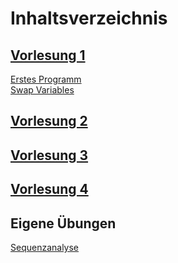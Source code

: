# Inhaltsverzeichnis

## [Vorlesung 1](Vorlesung1.md)

[Erstes Programm](erstesProgramm.py)  
[Swap Variables](swapVariables.py)  


## [Vorlesung 2](Vorlesung2.md)


## [Vorlesung 3](Vorlesung3.md)


## [Vorlesung 4](Vorlesung4.md)


## Eigene Übungen

[Sequenzanalyse](Sequenzanalyse.py)
